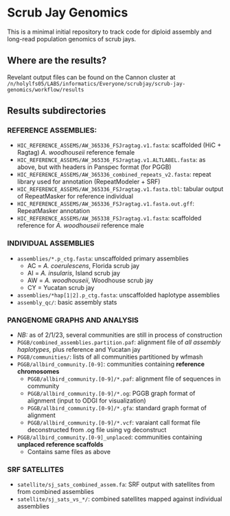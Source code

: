 # Scrub Jay Genomics

This is a minimal initial repository to track code for diploid assembly and long-read population genomics of scrub jays. 

## Where are the results?
Revelant output files can be found on the Cannon cluster at `/n/holylfs05/LABS/informatics/Everyone/scrubjay/scrub-jay-genomics/workflow/results`

## Results subdirectories
### REFERENCE ASSEMBLIES:  
- `HIC_REFERENCE_ASSEMS/AW_365336_FSJragtag.v1.fasta`: scaffolded (HiC + Ragtag) *A. woodhouseii* reference female  
- `HIC_REFERENCE_ASSEMS/AW_365336_FSJragtag.v1.ALTLABEL.fasta`: as above, but with headers in Panspec format (for PGGB)  
- `HIC_REFERENCE_ASSEMS/AW_365336_combined_repeats_v2.fasta`: repeat library used for annotation (RepeatModeler + SRF)  
- `HIC_REFERENCE_ASSEMS/AW_365336_FSJragtag.v1.fasta.tbl`: tabular output of RepeatMasker for reference individual  
- `HIC_REFERENCE_ASSEMS/AW_365336_FSJragtag.v1.fasta.out.gff`: RepeatMasker annotation  
- `HIC_REFERENCE_ASSEMS/AW_365338_FSJragtag.v1.fasta`: scaffolded reference for *A. woodhouseii* reference male   
### INDIVIDUAL ASSEMBLIES  
- `assemblies/*.p_ctg.fasta`: unscaffolded primary assemblies  
    - AC = *A. coerulescens*, Florida scrub jay 
    - AI = *A. insularis*, Island scrub jay  
    - AW = *A. woodhouseii*, Woodhouse scrub jay  
    - CY = Yucatan scrub jay  
- `assemblies/*hap[1|2].p_ctg.fasta`: unscaffolded haplotype assemblies  
- `assembly_qc/`: basic assembly stats
### PANGENOME GRAPHS AND ANALYSIS  
- *NB:* as of 2/1/23, several communities are still in process of construction
- `PGGB/combined_assemblies.partition.paf`: alignment file of *all assembly haplotypes*, plus reference and Yucatan jay
- `PGGB/communities/`: lists of all communities partitioned by wfmash  
- `PGGB/allbird_community.[0-9]`: communities containing **reference chromosomes**  
    - `PGGB/allbird_community.[0-9]/*.paf`: alignment file of sequences in community  
    - `PGGB/allbird_community.[0-9]/*.og`: PGGB graph format of alignment (input to ODGI for visualization)  
    - `PGGB/allbird_community.[0-9]/*.gfa`: standard graph format of alignment  
    - `PGGB/allbird_community.[0-9]/*.vcf`: varaiant call format file deconstructed from .og file using vg deconstruct  
- `PGGB/allbird_community.[0-9]_unplaced`: communities containing **unplaced reference scaffolds**  
    - Contains same files as above   

### SRF SATELLITES  
- `satellite/sj_sats_combined_assem.fa`: SRF output with satellites from from combined assemblies  
- `satellite/sj_sats_vs_*/`: combined satellites mapped against individual assemblies